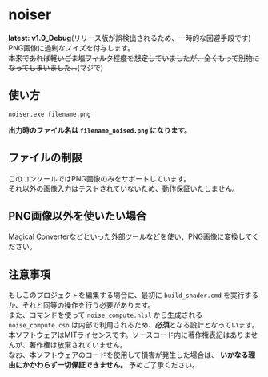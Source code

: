 # noiser
**latest: v1.0_Debug**(リリース版が誤検出されるため、一時的な回避手段です)<br>
PNG画像に過剰なノイズを付与します。<br>
~~本来であれば軽いごま塩フィルタ程度を想定していましたが、全くもって別物になってしまいました...~~(マジで)

## 使い方
```
noiser.exe filename.png
```
**出力時のファイル名は `filename_noised.png` になります。**

## ファイルの制限
このコンソールではPNG画像のみをサポートしています。<br>
それ以外の画像入力はテストされていないため、動作保証いたしません。

## PNG画像以外を使いたい場合
[Magical Converter](https://i.kuku.lu)などといった外部ツールなどを使い、PNG画像に変換してください。

## 注意事項
もしこのプロジェクトを編集する場合に、最初に `build_shader.cmd` を実行するか、それと同等の操作を行う必要があります。<br>
また、コマンドを使って `noise_compute.hlsl` から生成される `noise_compute.cso` は内部で利用されるため、**必須**となる設計となっています。<br>
本ソフトウェアはMITライセンスです。ソースコード内に著作権表記はありませんが、著作権は放棄されていません。<br>
なお、本ソフトウェアのコードを使用して損害が発生した場合は、 **いかなる理由にかかわらず一切保証できません。** 予めご了承ください。
